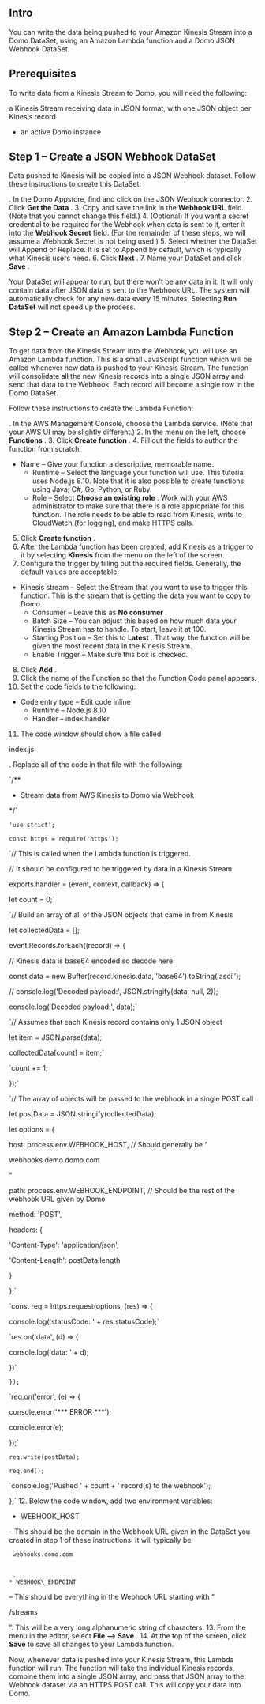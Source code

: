 

Intro
-------

You can write the data being pushed to your Amazon Kinesis Stream into a Domo DataSet, using an Amazon Lambda function and a Domo JSON Webhook DataSet.

Prerequisites
---------------

To write data from a Kinesis Stream to Domo, you will need the following:

 a Kinesis Stream receiving data in JSON format, with one JSON object per Kinesis record
* an active Domo instance

Step 1 – Create a JSON Webhook DataSet
----------------------------------------

Data pushed to Kinesis will be copied into a JSON Webhook dataset. Follow these instructions to create this DataSet:

. In the Domo Appstore, find and click on the JSON Webhook connector.
2. Click
 **Get the Data**
 .
3. Copy and save the link in the
 **Webhook URL**
 field. (Note that you cannot change this field.)
4. (Optional) If you want a secret credential to be required for the Webhook when data is sent to it, enter it into the
 **Webhook Secret**
 field. (For the remainder of these steps, we will assume a Webhook Secret is not being used.)
5. Select whether the DataSet will Append or Replace. It is set to Append by default, which is typically what Kinesis users need.
6. Click
 **Next**
 .
7. Name your DataSet and click
 **Save**
 .

Your DataSet will appear to run, but there won’t be any data in it. It will only contain data after JSON data is sent to the Webhook URL. The system will automatically check for any new data every 15 minutes. Selecting
 **Run DataSet**
 will not speed up the process.


 Step 2 – Create an Amazon Lambda Function
-------------------------------------------

To get data from the Kinesis Stream into the Webhook, you will use an Amazon Lambda function. This is a small JavaScript function which will be called whenever new data is pushed to your Kinesis Stream. The function will consolidate all the new Kinesis records into a single JSON array and send that data to the Webhook. Each record will become a single row in the Domo DataSet.


 Follow these instructions to create the Lambda Function:

. In the AWS Management Console, choose the Lambda service. (Note that your AWS UI may be slightly different.)
2. In the menu on the left, choose
 **Functions**
 .
3. Click
 **Create function**
 .
4. Fill out the fields to author the function from scratch:

* Name – Give your function a descriptive, memorable name.
	* Runtime – Select the language your function will use. This tutorial uses Node.js 8.10. Note that it is also possible to create functions using Java, C#, Go, Python, or Ruby.
	* Role – Select
	 **Choose an existing role**
	 . Work with your AWS administrator to make sure that there is a role appropriate for this function. The role needs to be able to read from Kinesis, write to CloudWatch (for logging), and make HTTPS calls.
5. Click
 **Create function**
 .
6. After the Lambda function has been created, add Kinesis as a trigger to it by selecting
 **Kinesis**
 from the menu on the left of the screen.
7. Configure the trigger by filling out the required fields. Generally, the default values are acceptable:

* Kinesis stream – Select the Stream that you want to use to trigger this function. This is the stream that is getting the data you want to copy to Domo.
	* Consumer – Leave this as
	 **No consumer**
	 .
	* Batch Size – You can adjust this based on how much data your Kinesis Stream has to handle. To start, leave it at 100.
	* Starting Position – Set this to
	 **Latest**
	 . That way, the function will be given the most recent data in the Kinesis Stream.
	* Enable Trigger – Make sure this box is checked.
8. Click
 **Add**
 .
9. Click the name of the Function so that the Function Code panel appears.
10. Set the code fields to the following:

* Code entry type – Edit code inline
	* Runtime – Node.js 8.10
	* Handler – index.handler
11. The code window should show a file called

index.js

. Replace all of the code in that file with the following:


`/**


 * Stream data from AWS Kinesis to Domo via Webhook


 */`


`'use strict';`


`const https = require('https');`


`// This is called when the Lambda function is triggered.


 // It should be configured to be triggered by data in a Kinesis Stream


 exports.handler = (event, context, callback) => {


 let count = 0;`


`// Build an array of all of the JSON objects that came in from Kinesis


 let collectedData = [];


 event.Records.forEach((record) => {


 // Kinesis data is base64 encoded so decode here


 const data = new Buffer(record.kinesis.data, 'base64').toString('ascii');


 // console.log('Decoded payload:', JSON.stringify(data, null, 2));


 console.log('Decoded payload:', data);`


`// Assumes that each Kinesis record contains only 1 JSON object


 let item = JSON.parse(data);


 collectedData[count] = item;`


`count += 1;


 });`


`// The array of objects will be passed to the webhook in a single POST call


 let postData = JSON.stringify(collectedData);


 let options = {


 host: process.env.WEBHOOK_HOST, // Should generally be "

webhooks.demo.domo.com

"


 path: process.env.WEBHOOK_ENDPOINT, // Should be the rest of the webhook URL given by Domo


 method: 'POST',


 headers: {


 'Content-Type': 'application/json',


 'Content-Length': postData.length


 }


 };`


`const req = https.request(options, (res) => {


 console.log('statusCode: ' + res.statusCode);`


`res.on('data', (d) => {


 console.log('data: ' + d);


 })`


`});`


`req.on('error', (e) => {


 console.error('*** ERROR ***');


 console.error(e);


 });`


`req.write(postData);`


`req.end();`


`console.log('Pushed ' + count + ' record(s) to the webhook');


 };`
12. Below the code window, add two environment variables:

* WEBHOOK\_HOST

 – This should be the domain in the Webhook URL given in the DataSet you created in step 1 of these instructions. It will typically be


	 webhooks.domo.com


	 .
	* WEBHOOK\_ENDPOINT

 – This should be everything in the Webhook URL starting with “

 /streams

 ”. This will be a very long alphanumeric string of characters.
13. From the menu in the editor, select
 **File --> Save**
 .
14. At the top of the screen, click
 **Save**
 to save all changes to your Lambda function.

Now, whenever data is pushed into your Kinesis Stream, this Lambda function will run. The function will take the individual Kinesis records, combine them into a single JSON array, and pass that JSON array to the Webhook dataset via an HTTPS POST call. This will copy your data into Domo.

